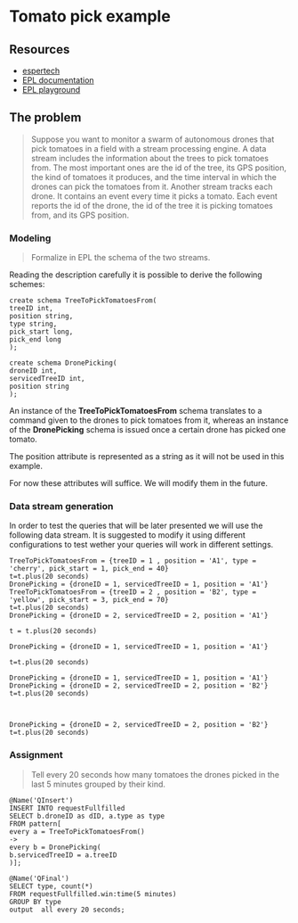 # Tomato pick example 
## Resources

- [espertech](https://www.espertech.com/)
- [EPL documentation](http://esper.espertech.com/release-8.7.0/reference-esper/html/index.html)
- [EPL playground](http://esper-epl-tryout.appspot.com/epltryout/mainform.html)

## The problem

> Suppose you want to monitor a swarm of autonomous drones that pick tomatoes in a field with a stream processing engine. 
A data stream includes the information about the trees to pick tomatoes from. The most important ones are the id of the tree, its GPS position, the kind of tomatoes it produces, and the time interval in which the drones can pick the tomatoes from it. Another stream tracks each drone. It contains an event every time it picks a tomato. Each event reports the id of the drone, the id of the tree it is picking tomatoes from, and its GPS position.

### Modeling
> Formalize in EPL the schema of the two streams.

Reading the description carefully it is possible to derive the following schemes:


```  
create schema TreeToPickTomatoesFrom(
treeID int,
position string,
type string,
pick_start long,
pick_end long
);

create schema DronePicking(
droneID int,
servicedTreeID int,
position string
);
```

An instance of the **TreeToPickTomatoesFrom** schema translates to a command given to the drones to pick tomatoes from it, whereas an instance of the **DronePicking** schema is issued once a certain drone has picked one tomato.

The position attribute is represented as a string as it will not be used in this example.

For now these attributes will suffice. We will modify them in the future.

### Data stream generation
In order to test the queries that will be later presented we will use the following data stream. It is suggested to modify it using different configurations to test wether your queries will work in different settings.

```  
TreeToPickTomatoesFrom = {treeID = 1 , position = 'A1', type = 'cherry', pick_start = 1, pick_end = 40}
t=t.plus(20 seconds)
DronePicking = {droneID = 1, servicedTreeID = 1, position = 'A1'}
TreeToPickTomatoesFrom = {treeID = 2 , position = 'B2', type = 'yellow', pick_start = 3, pick_end = 70}
t=t.plus(20 seconds)
DronePicking = {droneID = 2, servicedTreeID = 2, position = 'A1'}

t = t.plus(20 seconds)

DronePicking = {droneID = 1, servicedTreeID = 1, position = 'A1'}

t=t.plus(20 seconds) 

DronePicking = {droneID = 1, servicedTreeID = 1, position = 'A1'}
DronePicking = {droneID = 2, servicedTreeID = 2, position = 'B2'}
t=t.plus(20 seconds)



DronePicking = {droneID = 2, servicedTreeID = 2, position = 'B2'}
t=t.plus(20 seconds)
```

### Assignment

> Tell every 20 seconds how many tomatoes the drones picked in the last 5 minutes grouped by their kind.

```  
@Name('QInsert')
INSERT INTO requestFullfilled
SELECT b.droneID as dID, a.type as type
FROM pattern[
every a = TreeToPickTomatoesFrom() 
-> 
every b = DronePicking(
b.servicedTreeID = a.treeID
)];
```

```  
@Name('QFinal')
SELECT type, count(*)
FROM requestFullfilled.win:time(5 minutes)
GROUP BY type
output  all every 20 seconds;
```




